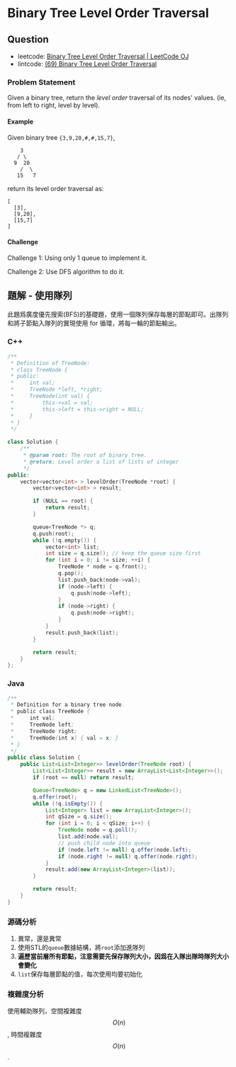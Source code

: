 # Binary Tree Level Order Traversal

## Question

- leetcode: [Binary Tree Level Order Traversal | LeetCode OJ](https://leetcode.com/problems/binary-tree-level-order-traversal/)
- lintcode: [(69) Binary Tree Level Order Traversal](http://www.lintcode.com/en/problem/binary-tree-level-order-traversal/)

### Problem Statement

Given a binary tree, return the _level order_ traversal of its nodes' values.
(ie, from left to right, level by level).

#### Example

Given binary tree `{3,9,20,#,#,15,7}`,



        3
       / \
      9  20
        /  \
       15   7


return its level order traversal as:



    [
      [3],
      [9,20],
      [15,7]
    ]

#### Challenge

Challenge 1: Using only 1 queue to implement it.

Challenge 2: Use DFS algorithm to do it.


## 題解 - 使用隊列

此題爲廣度優先搜索(BFS)的基礎題，使用一個隊列保存每層的節點即可。出隊列和將子節點入隊列的實現使用 for 循環，將每一輪的節點輸出。

### C++

```c++
/**
 * Definition of TreeNode:
 * class TreeNode {
 * public:
 *     int val;
 *     TreeNode *left, *right;
 *     TreeNode(int val) {
 *         this->val = val;
 *         this->left = this->right = NULL;
 *     }
 * }
 */

class Solution {
    /**
     * @param root: The root of binary tree.
     * @return: Level order a list of lists of integer
     */
public:
    vector<vector<int> > levelOrder(TreeNode *root) {
        vector<vector<int> > result;

        if (NULL == root) {
            return result;
        }

        queue<TreeNode *> q;
        q.push(root);
        while (!q.empty()) {
            vector<int> list;
            int size = q.size(); // keep the queue size first
            for (int i = 0; i != size; ++i) {
                TreeNode * node = q.front();
                q.pop();
                list.push_back(node->val);
                if (node->left) {
                    q.push(node->left);
                }
                if (node->right) {
                    q.push(node->right);
                }
            }
            result.push_back(list);
        }

        return result;
    }
};
```

### Java

```java
/**
 * Definition for a binary tree node.
 * public class TreeNode {
 *     int val;
 *     TreeNode left;
 *     TreeNode right;
 *     TreeNode(int x) { val = x; }
 * }
 */
public class Solution {
    public List<List<Integer>> levelOrder(TreeNode root) {
        List<List<Integer>> result = new ArrayList<List<Integer>>();
        if (root == null) return result;

        Queue<TreeNode> q = new LinkedList<TreeNode>();
        q.offer(root);
        while (!q.isEmpty()) {
            List<Integer> list = new ArrayList<Integer>();
            int qSize = q.size();
            for (int i = 0; i < qSize; i++) {
                TreeNode node = q.poll();
                list.add(node.val);
                // push child node into queue
                if (node.left != null) q.offer(node.left);
                if (node.right != null) q.offer(node.right);
            }
            result.add(new ArrayList<Integer>(list));
        }

        return result;
    }
}
```

### 源碼分析

1. 異常，還是異常
2. 使用STL的`queue`數據結構，將`root`添加進隊列
3. **遍歷當前層所有節點，注意需要先保存隊列大小，因爲在入隊出隊時隊列大小會變化**
4. `list`保存每層節點的值，每次使用均要初始化

### 複雜度分析

使用輔助隊列，空間複雜度 $$O(n)$$, 時間複雜度 $$O(n)$$.
